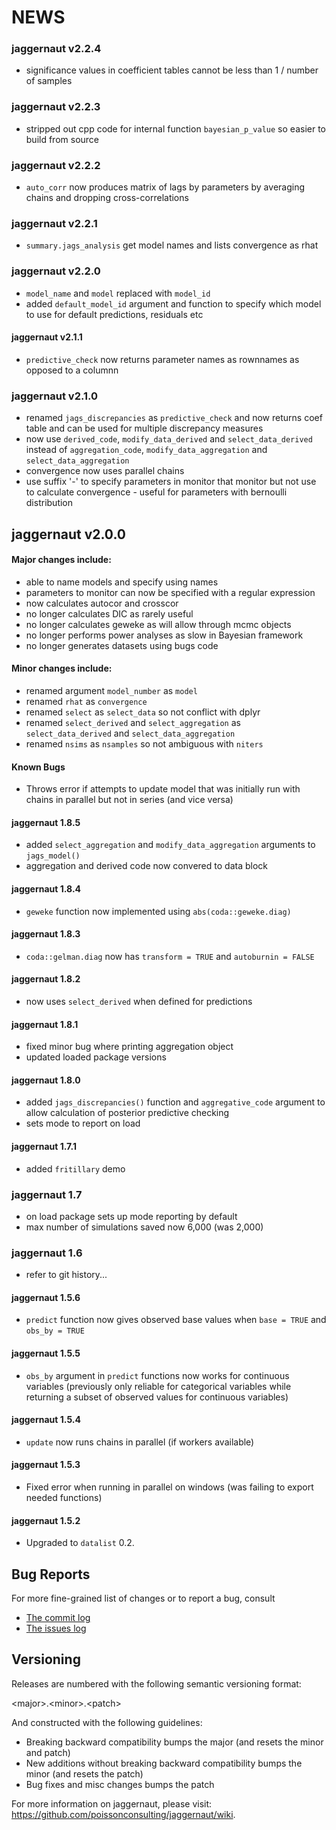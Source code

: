 # NEWS

### jaggernaut v2.2.4

* significance values in coefficient tables cannot be less
than 1 / number of samples

### jaggernaut v2.2.3

* stripped out cpp code for internal function `bayesian_p_value` so easier to build from source

### jaggernaut v2.2.2

* `auto_corr` now produces matrix of lags by parameters by averaging chains
and dropping cross-correlations

### jaggernaut v2.2.1

* `summary.jags_analysis` get model names and lists convergence as rhat

### jaggernaut v2.2.0

* `model_name` and `model` replaced with `model_id`
* added `default_model_id` argument and function to specify which model
to use for default predictions, residuals etc

#### jaggernaut v2.1.1

* `predictive_check` now returns parameter names as rownnames as opposed
to a columnn

### jaggernaut v2.1.0

* renamed `jags_discrepancies` as `predictive_check` and now
returns coef table and can be used for multiple discrepancy measures
* now use `derived_code`, `modify_data_derived` and `select_data_derived`
instead of `aggregation_code`, `modify_data_aggregation` and
`select_data_aggregation`
* convergence now uses parallel chains
* use suffix '-' to specify parameters in monitor that monitor
but not use to calculate convergence - useful for parameters with 
bernoulli distribution


## jaggernaut v2.0.0

#### Major changes include:

* able to name models and specify using names
* parameters to monitor can now be specified with a regular expression
* now calculates autocor and crosscor
* no longer calculates DIC as rarely useful
* no longer calculates geweke as will allow through mcmc objects
* no longer performs power analyses as slow in Bayesian framework
* no longer generates datasets using bugs code

#### Minor changes include:

* renamed argument `model_number` as `model`
* renamed `rhat` as `convergence`
* renamed `select` as `select_data` so not conflict with dplyr
* renamed `select_derived` and `select_aggregation` as `select_data_derived`
and `select_data_aggregation`
* renamed `nsims` as `nsamples` so not ambiguous with `niters`

#### Known Bugs

* Throws error if attempts to update model that was initially
run with chains in parallel but not in series (and vice versa)

#### jaggernaut 1.8.5

- added `select_aggregation` and `modify_data_aggregation` arguments to `jags_model()`
- aggregation and derived code now convered to data block

#### jaggernaut 1.8.4

- `geweke` function now implemented using `abs(coda::geweke.diag)`

#### jaggernaut 1.8.3

- `coda::gelman.diag` now has `transform = TRUE` and `autoburnin = FALSE`

####  jaggernaut 1.8.2

- now uses `select_derived` when defined for predictions

####  jaggernaut 1.8.1

- fixed minor bug where printing aggregation object
- updated loaded package versions

####  jaggernaut 1.8.0

- added `jags_discrepancies()` function and `aggregative_code` argument
to allow calculation of posterior predictive checking
- sets mode to report on load

####  jaggernaut 1.7.1

- added `fritillary` demo

###  jaggernaut 1.7

- on load package sets up mode reporting by default
- max number of simulations saved now 6,000 (was 2,000)

### jaggernaut 1.6

* refer to git history...

####  jaggernaut 1.5.6

* `predict` function now gives observed base values when `base = TRUE` and
`obs_by = TRUE`

####  jaggernaut 1.5.5

* `obs_by` argument in `predict` functions now works for continuous 
variables (previously only reliable for categorical variables while returning
a subset of observed values for continuous variables)

####  jaggernaut 1.5.4

* `update` now runs chains in parallel (if workers available)

####  jaggernaut 1.5.3

* Fixed error when running in parallel on windows (was failing to export
needed functions)

#### jaggernaut 1.5.2

* Upgraded to `datalist` 0.2.

## Bug Reports 

For more fine-grained list of changes or to report a bug, consult 

* [The commit log](https://github.com/poissonconsulting/jaggernaut/commits/master)
* [The issues log](https://github.com/poissonconsulting/jaggernaut/issues)

## Versioning

Releases are numbered with the following semantic versioning format:

\<major\>.\<minor\>.\<patch\>

And constructed with the following guidelines:

* Breaking backward compatibility bumps the major (and resets the minor 
  and patch)
* New additions without breaking backward compatibility bumps the minor 
  (and resets the patch)
* Bug fixes and misc changes bumps the patch

For more information on jaggernaut, please visit: 
https://github.com/poissonconsulting/jaggernaut/wiki.

